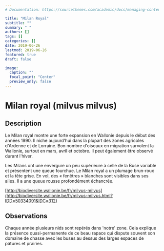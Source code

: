 ```yaml
---
# Documentation: https://sourcethemes.com/academic/docs/managing-content/

title: "Milan Royal"
subtitle: ""
summary: " "
authors: []
tags: []
categories: []
date: 2019-06-26
lastmod: 2019-06-26
featured: true
draft: false

image:
  caption: ""
  focal_point: "Center"
  preview_only: false
---
```


# Milan royal (milvus milvus)

## Description

Le Milan royal montre une forte expansion en Wallonie depuis le début des années 1990. Il niche aujourd'hui dans la plupart des zones agricoles d'Ardenne et de Lorraine. Bon nombre d'oiseaux en migration survolent la Wallonie, surtout en mars, avril et octobre. Il peut également être observé durant l'hiver.

Les Milans ont une envergure un peu supérieure à celle de la Buse variable et présentent une queue fourchue. Le Milan royal a un plumage brun-roux et la tête grise. En vol, des « fenêtres » blanches sont visibles dans ses ailes. Il a une queue rousse profondément échancrée.

[http://biodiversite.wallonie.be/fr/milvus-milvus](http://biodiversite.wallonie.be/fr/milvus-milvus.html?IDD=50334091&IDC=312)

## Observations

Chaque année plusieurs nids sont repérés dans 'notre' zone. 
Cela explique la présence quasi-permanente de ce beau rapace qui dispute 
souvent son domaine de chasse avec les buses au dessus des larges espaces de pâtures et prairies.



